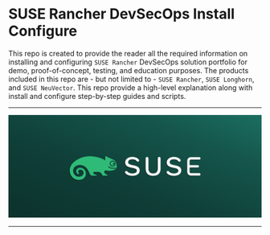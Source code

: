 # SUSE Rancher DevSecOps Install Configure

This repo is created to provide the reader all the required information on installing and configuring `SUSE Rancher` DevSecOps solution portfolio for demo, proof-of-concept, testing, and education purposes. The products included in this repo are - but not limited to - `SUSE Rancher`, `SUSE Longhorn`, and `SUSE NeuVector`. This repo provide a high-level explanation along with install and configure step-by-step guides and scripts.

---

<p align="center">
    <img src="Images/IntroPic.png">
</p>

---

